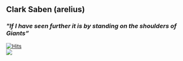 ## Clark Saben (arelius) 

### *"If I have seen further it is by standing on the shoulders of Giants”*

[![Hits](https://hits.seeyoufarm.com/api/count/incr/badge.svg?url=https%3A%2F%2Fgithub.com%2Fcsaben&count_bg=%233DF1C9&title_bg=%23555555&icon=&icon_color=%23E7E7E7&title=hits&edge_flat=false)](https://hits.seeyoufarm.com)\
![](https://road-to-kaggle-grandmaster.vercel.app/api/simple/clarksaben)
<!-- … 
![Clark Saben's github stats](https://github-readme-stats.vercel.app/api?username=csaben&show_icons=true&hide_border=true&theme=vue&bg_color=black&icon_color=660066&title_color=660066&rank_icon=github)
![](https://road-to-kaggle-grandmaster.vercel.app/api/badges/clarksaben/notebook)

[![Top Langs](https://github-readme-stats.vercel.app/api/top-langs/?username=csaben&layout=compact)](https://github.com/anuraghazra/github-readme-stats)
-->



